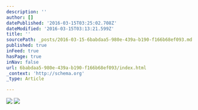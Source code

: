 ```yaml
---
description: ''
author: []
datePublished: '2016-03-15T03:25:02.708Z'
dateModified: '2016-03-15T03:13:21.599Z'
title: ''
sourcePath: _posts/2016-03-15-6babdaa5-980e-439a-b190-f166b68ef093.md
published: true
inFeed: true
hasPage: true
inNav: false
url: 6babdaa5-980e-439a-b190-f166b68ef093/index.html
_context: 'http://schema.org'
_type: Article

---
```

![](https://the-grid-user-content.s3-us-west-2.amazonaws.com/5a10da6c-e066-41b0-a60e-0a6f696dce6d.png)
![](https://the-grid-user-content.s3-us-west-2.amazonaws.com/32b6f1cc-c235-4101-bc4d-fd9558615ee9.png)